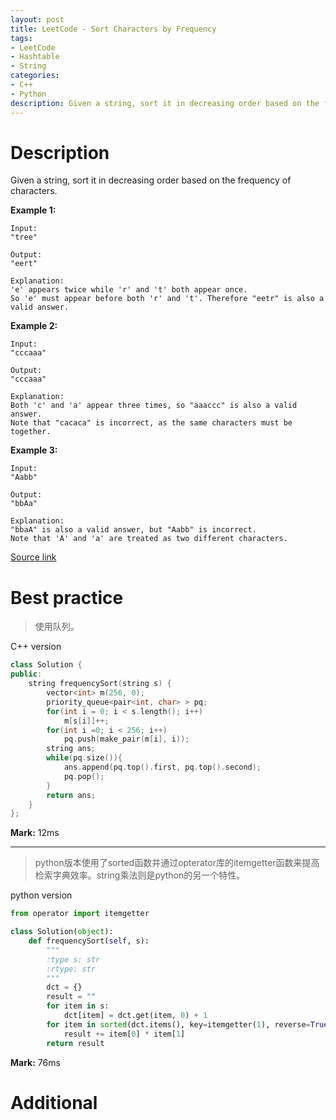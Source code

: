 ```yaml
---
layout: post
title: LeetCode - Sort Characters by Frequency
tags:
- LeetCode
- Hashtable
- String
categories:
- C++
- Python
description: Given a string, sort it in decreasing order based on the frequency of characters.
---
```



# Description
Given a string, sort it in decreasing order based on the frequency of characters.

**Example 1:**
```
Input:
"tree"

Output:
"eert"

Explanation:
'e' appears twice while 'r' and 't' both appear once.
So 'e' must appear before both 'r' and 't'. Therefore "eetr" is also a valid answer.
```

**Example 2:**
```
Input:
"cccaaa"

Output:
"cccaaa"

Explanation:
Both 'c' and 'a' appear three times, so "aaaccc" is also a valid answer.
Note that "cacaca" is incorrect, as the same characters must be together.
```

**Example 3:**
```
Input:
"Aabb"

Output:
"bbAa"

Explanation:
"bbaA" is also a valid answer, but "Aabb" is incorrect.
Note that 'A' and 'a' are treated as two different characters.
```
[Source link](https://leetcode.com/problems/sort-characters-by-frequency/#/description)


# Best practice

>使用队列。

C++ version

```c++
class Solution {
public:
    string frequencySort(string s) {
        vector<int> m(256, 0);
        priority_queue<pair<int, char> > pq;
        for(int i = 0; i < s.length(); i++)
            m[s[i]]++;
        for(int i =0; i < 256; i++)
            pq.push(make_pair(m[i], i));
        string ans;
        while(pq.size()){
            ans.append(pq.top().first, pq.top().second);
            pq.pop();
        }
        return ans;
    }
};
```

**Mark:** 12ms

----
>python版本使用了sorted函数并通过opterator库的itemgetter函数来提高检索字典效率。string乘法则是python的另一个特性。

python version

```python
from operator import itemgetter

class Solution(object):
    def frequencySort(self, s):
        """
        :type s: str
        :rtype: str
        """
        dct = {}
        result = ""
        for item in s:
            dct[item] = dct.get(item, 0) + 1
        for item in sorted(dct.items(), key=itemgetter(1), reverse=True):
            result += item[0] * item[1]
        return result
```

**Mark:** 76ms

# Additional
